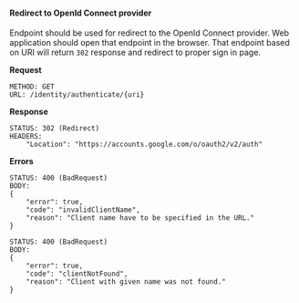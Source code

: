 #### Redirect to OpenId Connect provider

Endpoint should be used for redirect to the OpenId Connect provider. Web application should open that endpoint in the browser. That endpoint based on URI will return `302` response and redirect to proper sign in page.

**Request**

```
METHOD: GET
URL: /identity/authenticate/{uri}

```
**Response**

```
STATUS: 302 (Redirect)
HEADERS:
    "Location": "https://accounts.google.com/o/oauth2/v2/auth"
```

**Errors**

```
STATUS: 400 (BadRequest)
BODY:
{
    "error": true,
    "code": "invalidClientName",
    "reason": "Client name have to be specified in the URL."
}
```

```
STATUS: 400 (BadRequest)
BODY:
{
    "error": true,
    "code": "clientNotFound",
    "reason": "Client with given name was not found."
}
```
